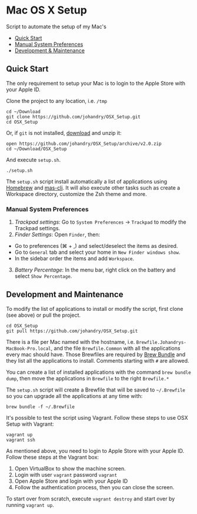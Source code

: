 # Mac OS X Setup
Script to automate the setup of my Mac's

- [Quick Start](#quick-start)
- [Manual System Preferences](#manual-system-preferences)
- [Development & Maintenance](#development-and-maintenance)

## Quick Start

The only requirement to setup your Mac is to login to the Apple Store with your Apple ID.

Clone the project to any location, i.e. `/tmp`

	cd ~/Download
	git clone https://github.com/johandry/OSX_Setup.git
	cd OSX_Setup

Or, if `git` is not installed, [download](https://github.com/johandry/OSX_Setup/archive/v2.0.zip) and unzip it:

	open https://github.com/johandry/OSX_Setup/archive/v2.0.zip
	cd ~/Download/OSX_Setup

And execute `setup.sh`.

	./setup.sh

The `setup.sh` script install automatically a list of applications using [Homebrew](https://brew.sh/) and [mas-cli](https://github.com/mas-cli/mas). It will also execute other tasks such as create a Workspace directory, customize the Zsh theme and more.

### Manual System Preferences

1. *Trackpad settings*: Go to `System Preferences` -> `Trackpad` to modify the Trackpad settings.
2. *Finder Settings*: Open `Finder`, then:
  * Go to preferences (&#8984; + ,) and select/deselect the items as desired.
  * Go to `General` tab and select your home in `New Finder windows show`.
  * In the sidebar order the items and add `Workspace`.
3. *Battery Percentage*: In the menu bar, right click on the battery and select `Show Percentage`.

## Development and Maintenance
To modify the list of applications to install or modify the script, first clone (see above) or pull the project.

	cd OSX_Setup
	git pull https://github.com/johandry/OSX_Setup.git

There is a file per Mac named with the hostname, i.e. `Brewfile.Johandrys-MacBook-Pro.local`, and the file `Brewfile.Common` with all the applications every mac should have. Those Brewfiles are required by [Brew Bundle](https://github.com/Homebrew/homebrew-bundle) and they list all the applications to install. Comments starting with `#` are allowed.

You can create a list of installed applications with the command `brew bundle dump`, then move the applications in `Brewfile` to the right `Brewfile.*`

The `setup.sh` script will create a Brewfile that will be saved to `~/.Brewfile` so you can upgrade all the applications at any time with:

	brew bundle -f ~/.Brewfile

It's possible to test the script using Vagrant. Follow these steps to use OSX Setup with Vagrant:

	vagrant up
	vagrant ssh

As mentioned above, you need to login to Apple Store with your Apple ID. Follow these steps at the Vagrant box:

1. Open VirtualBox to show the machine screen.
2. Login with user `vagrant` password `vagrant`
3. Open Apple Store and login with your Apple ID
4. Follow the authentication process, then you can close the screen.

To start over from scratch, execute `vagrant destroy` and start over by running `vagrant up`.
